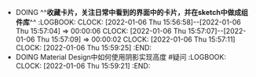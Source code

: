 - DOING ^^**收藏卡片，关注日常中看到的界面中的卡片，并在sketch中做成组件库**^^
  :LOGBOOK:
  CLOCK: [2022-01-06 Thu 15:56:58]--[2022-01-06 Thu 15:57:04] =>  00:00:06
  CLOCK: [2022-01-06 Thu 15:57:07]--[2022-01-06 Thu 15:57:09] =>  00:00:02
  CLOCK: [2022-01-06 Thu 15:57:11]
  CLOCK: [2022-01-06 Thu 15:59:25]
  :END:
- DOING Material Design中如何使用阴影实现高度 #疑问
  :LOGBOOK:
  CLOCK: [2022-01-06 Thu 15:59:21]
  :END: